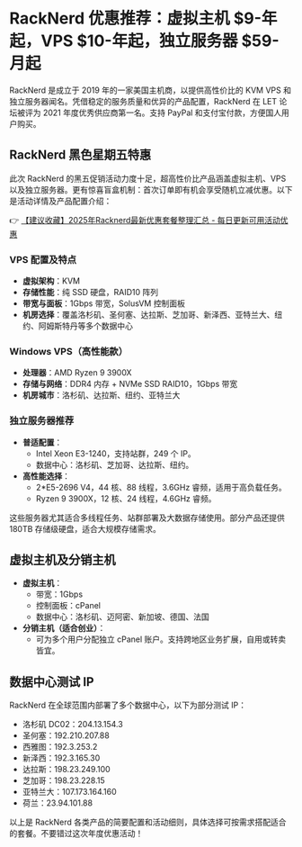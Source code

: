 # RackNerd 优惠推荐：虚拟主机 $9-年起，VPS $10-年起，独立服务器 $59-月起

RackNerd 是成立于 2019 年的一家美国主机商，以提供高性价比的 KVM VPS 和独立服务器闻名。凭借稳定的服务质量和优异的产品配置，RackNerd 在 LET 论坛被评为 2021 年度优秀供应商第一名。支持 PayPal 和支付宝付款，方便国人用户购买。

## RackNerd 黑色星期五特惠

此次 RackNerd 的黑五促销活动力度十足，超高性价比产品涵盖虚拟主机、VPS 以及独立服务器。更有惊喜盲盒机制：首次订单即有机会享受随机立减优惠。以下是活动详情及产品配置介绍：

👉 [【建议收藏】2025年Racknerd最新优惠套餐整理汇总 - 每日更新可用活动优惠](https://bit.ly/Rack_Nerd)

### VPS 配置及特点
- **虚拟架构**：KVM
- **存储性能**：纯 SSD 硬盘，RAID10 阵列
- **带宽与面板**：1Gbps 带宽，SolusVM 控制面板
- **机房选择**：覆盖洛杉矶、圣何塞、达拉斯、芝加哥、新泽西、亚特兰大、纽约、阿姆斯特丹等多个数据中心

### Windows VPS（高性能款）
- **处理器**：AMD Ryzen 9 3900X
- **存储与网络**：DDR4 内存 + NVMe SSD RAID10，1Gbps 带宽
- **机房城市**：洛杉矶、达拉斯、纽约、亚特兰大

### 独立服务器推荐
- **普适配置**：
  - Intel Xeon E3-1240，支持站群，249 个 IP。
  - 数据中心：洛杉矶、芝加哥、达拉斯、纽约。
- **高性能选择**：
  - 2*E5-2696 V4，44 核、88 线程，3.6GHz 睿频，适用于高负载任务。
  - Ryzen 9 3900X，12 核、24 线程，4.6GHz 睿频。

这些服务器尤其适合多线程任务、站群部署及大数据存储使用。部分产品还提供 180TB 存储级硬盘，适合大规模存储需求。

## 虚拟主机及分销主机
- **虚拟主机**：
  - 带宽：1Gbps
  - 控制面板：cPanel
  - 数据中心：洛杉矶、迈阿密、新加坡、德国、法国
- **分销主机（适合创业）**：
  - 可为多个用户分配独立 cPanel 账户。支持跨地区业务扩展，自用或转卖皆宜。

## 数据中心测试 IP
RackNerd 在全球范围内部署了多个数据中心，以下为部分测试 IP：
- 洛杉矶 DC02：204.13.154.3
- 圣何塞：192.210.207.88
- 西雅图：192.3.253.2
- 新泽西：192.3.165.30
- 达拉斯：198.23.249.100
- 芝加哥：198.23.228.15
- 亚特兰大：107.173.164.160
- 荷兰：23.94.101.88

以上是 RackNerd 各类产品的简要配置和活动细则，具体选择可按需求搭配适合的套餐。不要错过这次年度优惠活动！